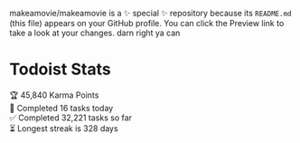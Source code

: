 makeamovie/makeamovie is a ✨ special ✨ repository because its `README.md` (this file) appears on your GitHub profile.
You can click the Preview link to take a look at your changes. darn right ya can

# Todoist Stats

<!-- TODO-IST:START -->
🏆  45,840 Karma Points           
🌸  Completed 16 tasks today           
✅  Completed 32,221 tasks so far           
⏳  Longest streak is 328 days
<!-- TODO-IST:END -->